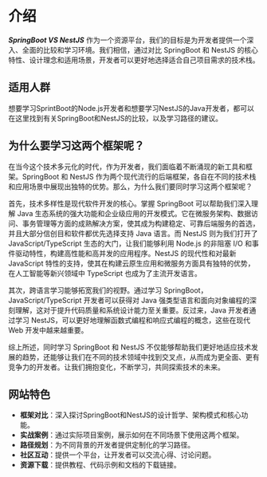 # 介绍
***SpringBoot VS NestJS*** 作为一个资源平台，我们的目标是为开发者提供一个深入、全面的比较和学习环境。我们相信，通过对比 SpringBoot 和 NestJS 的核心特性、设计理念和适用场景，开发者可以更好地选择适合自己项目需求的技术栈。

## 适用人群

想要学习SprintBoot的Node.js开发者和想要学习NestJS的Java开发者，都可以在这里找到有关SpringBoot和NestJS的比较，以及学习路径的建议。

## 为什么要学习这两个框架呢？

在当今这个技术多元化的时代，作为开发者，我们面临着不断涌现的新工具和框架。SpringBoot 和 NestJS 作为两个现代流行的后端框架，各自在不同的技术栈和应用场景中展现出独特的优势。那么，为什么我们要同时学习这两个框架呢？

首先，技术多样性是现代软件开发的核心。掌握 SpringBoot 可以帮助我们深入理解 Java 生态系统的强大功能和企业级应用的开发模式。它在微服务架构、数据访问、事务管理等方面的成熟解决方案，使其成为构建稳定、可靠后端服务的首选， 并且大部分信创目和软件都优先选择支持 Java 语言。而 NestJS 则为我们打开了 JavaScript/TypeScript 生态的大门，让我们能够利用 Node.js 的非阻塞 I/O 和事件驱动特性，构建高性能和高并发的应用程序。NestJS 的现代性和对最新 JavaScript 特性的支持，使其在构建云原生应用和微服务方面具有独特的优势，在人工智能等新兴领域中 TypeScript 也成为了主流开发语言。

其次，跨语言学习能够拓宽我们的视野。通过学习 SpringBoot，JavaScript/TypeScript 开发者可以获得对 Java 强类型语言和面向对象编程的深刻理解，这对于提升代码质量和系统设计能力至关重要。反过来，Java 开发者通过学习 NestJS，可以更好地理解函数式编程和响应式编程的概念，这些在现代 Web 开发中越来越重要。

综上所述，同时学习 SpringBoot 和 NestJS 不仅能够帮助我们更好地适应技术发展的趋势，还能够让我们在不同的技术领域中找到交叉点，从而成为更全面、更有竞争力的开发者。让我们拥抱变化，不断学习，共同探索技术的未来。

## 网站特色

- **框架对比**：深入探讨SpringBoot和NestJS的设计哲学、架构模式和核心功能。
- **实战案例**：通过实际项目案例，展示如何在不同场景下使用这两个框架。
- **路径规划**：为不同背景的开发者提供定制化的学习路径。
- **社区互动**：提供一个平台，让开发者可以交流心得、讨论问题。
- **资源下载**：提供教程、代码示例和文档的下载链接。